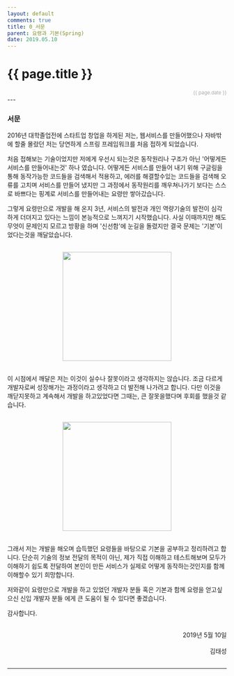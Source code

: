 ```yaml
---
layout: default
comments: true
title: 0_서문
parent: 요령과 기본(Spring)
date: 2019.05.10
---
```


<h1>{{ page.title }}</h1>  
<div style="text-align:right; font-size:11px; color:#aaa">{{ page.date }} </div>
---

### 서문

2016년 대학졸업전에 스타트업 창업을 하게된 저는, 웹서비스를 만들어했으나 자바밖에 할줄 몰랐던 저는 당연하게 스프링 프레임워크를 처음 접하게 되었습니다.  
  
처음 접해보는 기술이었지만 저에게 우선시 되는것은 동작원리나 구조가 아닌 '어떻게든 서비스를 만들어내는것' 하나 였습니다. 어떻게든 서비스를 만들어 내기 위해 구글링을 통해 동작가능한 코드들을 검색해서 적용하고, 에러를 해결할수있는 코드들을 검색해 오류를 고치며 서비스를 만들어 냈지만 그 과정에서 동작원리를 깨우쳐나가기 보다는 스스로 바쁘다는 핑계로 서비스를 만들어내는 요령만 쌓아갔습니다.
  
그렇게 요령만으로 개발을 해 온지 3년, 서비스의 발전과 개인 역량기술의 발전이 심각하게 더뎌지고 있다는 느낌이 본능적으로 느껴지기 시작했습니다. 사실 이때까지만 해도 무엇이 문제인지 모르고 방황을 하며 '신선함'에 눈길을 돌렸지만 결국 문제는 '기본'이었다는것을 깨달았습니다.   
  
<div style="text-align:center;margin:30px 0;">
  <img src="https://taes-k.github.io/assets/images/trick_basic/intro/1.png" style="height:250px;">
</div>  
   
이 시점에서 깨달은 저는 이것이 실수나 잘못이라고 생각하지는 않습니다. 조금 다르게 개발자로써 성장해가는 과정이라고 생각하고 더 발전해 나가려고 합니다. 다만 이것을 깨닫지못하고 계속해서 개발을 하고있었다면 그때는, 큰 잘못을했다며 후회를 했을것 같습니다.   
   
<div style="text-align:center;margin:30px 0;">
<img height="250px" src="https://taes-k.github.io/assets/images/trick_basic/intro/2.png" style="height:250px;">
</div>   
  
그래서 저는 개발을 해오며 습득했던 요령들을 바탕으로 기본을 공부하고 정리하려고 합니다. 단순히 기술의 정보 전달의 목적이 아닌, 제가 직접 이해하고 테스트해보며 모두가 이해하기 쉽도록 전달하여 본인이 만든 서비스가 실제로 어떻게 동작하는것인지를 함께 이해할수 있기 희망합니다.   
  
저와같이 요령만으로 개발을 하고 있었던 개발자 분들 혹은 기본과 함께 요령을 얻고싶으신 신입 개발자 분들 에게 큰 도움이 될 수 있다면 좋겠습니다.   
  
감사합니다.   
  
<div style="text-align:right; margin: 30px 0;">
2019년 5월 10일<br><br>
김태성
</div>

---
